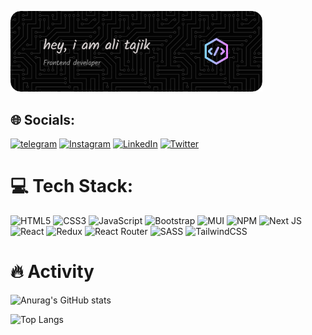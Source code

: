 <img src="github-header-image.png" width="80%" height="50%"></img>
## 🌐 Socials:
[![telegram](https://img.shields.io/badge/Telegram-2CA5E0?logo=telegram&logoColor=white)](https://t.me/https_ali_tajik) [![Instagram](https://img.shields.io/badge/Instagram-%23E4405F.svg?logo=Instagram&logoColor=white)](https://instagram.com/https://instagram.com/__ali_tajik?igshid=MzNlNGNkZWQ4Mg==) [![LinkedIn](https://img.shields.io/badge/LinkedIn-%230077B5.svg?logo=linkedin&logoColor=white)](https://linkedin.com/in/https://www.linkedin.com/in/ali-tajik-a28778243)  [![Twitter](https://img.shields.io/badge/Twitter-%231DA1F2.svg?logo=Twitter&logoColor=white)](https://twitter.com/https://twitter.com/alit_2564?t=bHPK1XWrhMEMdTck_xBc8A&s=09) 

# 💻 Tech Stack:
![HTML5](https://img.shields.io/badge/html5-%23E34F26.svg?style=for-the-badge&logo=html5&logoColor=white) ![CSS3](https://img.shields.io/badge/css3-%231572B6.svg?style=for-the-badge&logo=css3&logoColor=white) ![JavaScript](https://img.shields.io/badge/javascript-%23323330.svg?style=for-the-badge&logo=javascript&logoColor=%23F7DF1E) ![Bootstrap](https://img.shields.io/badge/bootstrap-%23563D7C.svg?style=for-the-badge&logo=bootstrap&logoColor=white) ![MUI](https://img.shields.io/badge/MUI-%230081CB.svg?style=for-the-badge&logo=material-ui&logoColor=white) ![NPM](https://img.shields.io/badge/NPM-%23000000.svg?style=for-the-badge&logo=npm&logoColor=white) ![Next JS](https://img.shields.io/badge/Next-black?style=for-the-badge&logo=next.js&logoColor=white) ![React](https://img.shields.io/badge/react-%2320232a.svg?style=for-the-badge&logo=react&logoColor=%2361DAFB) ![Redux](https://img.shields.io/badge/redux-%23593d88.svg?style=for-the-badge&logo=redux&logoColor=white) ![React Router](https://img.shields.io/badge/React_Router-CA4245?style=for-the-badge&logo=react-router&logoColor=white) ![SASS](https://img.shields.io/badge/SASS-hotpink.svg?style=for-the-badge&logo=SASS&logoColor=white) ![TailwindCSS](https://img.shields.io/badge/tailwindcss-%2338B2AC.svg?style=for-the-badge&logo=tailwind-css&logoColor=white)
# :fire: Activity
![Anurag's GitHub stats](https://github-readme-stats.vercel.app/api?username=Ali-Tajik-2564&show_icons=true&theme=radical)

![Top Langs](https://github-readme-stats.vercel.app/api/top-langs/?username=Ali-Tajik-2564&layout=compact)
